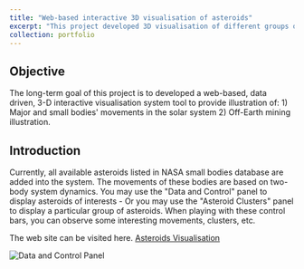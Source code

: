 ```yaml
---
title: "Web-based interactive 3D visualisation of asteroids"
excerpt: "This project developed 3D visualisation of different groups of asteroids<br/><img src='/images/project1.PNG'>"
collection: portfolio
---
```


## Objective 
The long-term goal of this project is to developed a web-based, data driven, 3-D interactive visualisation system tool to provide illustration of: 1) Major and small bodies' movements in the solar system 2) Off-Earth mining illustration.

## Introduction
Currently, all available asteroids listed in NASA small bodies database are added into the system. The movements of these bodies are based on two-body system dynamics. You may use the "Data and Control" panel to display asteroids of interests - Or you may use the "Asteroid Clusters" panel to display a particular group of asteroids. When playing with these control bars, you can observe some interesting movements, clusters, etc.

The web site can be visited here. [Asteroids Visualisation](http://www.traplan.xyz/)




![Data and Control Panel](/images/project1-1.jpg)